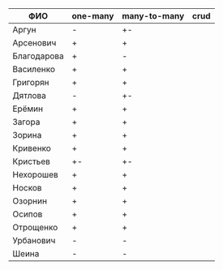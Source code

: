 | **ФИО**     | one-many | many-to-many | crud |
|-------------|----------|--------------|------|
| Аргун       | -        | +-           |      |
| Арсенович   | +        | +            |      |
| Благодарова | +        | -            |      |
| Василенко   | +        | +            |      |
| Григорян    | +        | +            |      |
| Дятлова     | -        | +-           |      |
| Ерёмин      | +        | +            |      |
| Загора      | +        | +            |      |
| Зорина      | +        | +            |      |
| Кривенко    | +        | +            |      |
| Кристьев    | +-       | +-           |      |
| Нехорошев   | +        | +            |      |
| Носков      | +        | +            |      |
| Озорнин     | +        | +            |      |
| Осипов      | +        | +            |      |
| Отрощенко   | +        | +            |      |
| Урбанович   | -        | -            |      |
| Шеина       | -        | -            |      |
